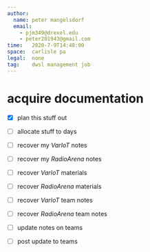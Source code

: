 ```yaml
---
author:
  name: peter mangelsdorf
  email:
    - pjm349@drexel.edu
    - peter201943@gmail.com
time:   2020-7-9T14:48:00
space:  carlisle pa
legal:  none
tag:    dwsl management job
---
```


# acquire documentation

- [x] plan this stuff out
- [ ] allocate stuff to days

- [ ] recover my *VarIoT* notes
- [ ] recover my *RadioArena* notes

- [ ] recover *VarIoT* materials
- [ ] recover *RadioArena* materials

- [ ] recover *VarIoT* team notes
- [ ] recover *RadioArena* team notes

- [ ] update notes on teams
- [ ] post update to teams